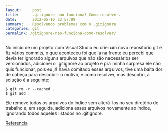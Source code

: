 ```yaml
---
layout:     post
title:      .gitignore não funciona? Como resolver.
date:       2012-05-10 22:57:09
summary:    Resolvendo problemas com o .gitignore
categories: git
permalink: /gitignore-nao-funciona-como-resolver/
---
```


No inicio de um projeto com Visual Studio eu criei um novo repositório git e fiz vários commits, o que aconteceu foi que lá na frente eu percebi que devia ter ignorado alguns arquivos que não são necessários ser versionados, adicionei o .gitignore ao projeto e pra minha surpresa ele não quis funcionar, pois eu já havia comitado esses arquivos, tive uma baita dor de cabeça para descobrir o motivo, e como resolver, mas descobri, a solução é a seguinte:

```
$ git rm -r --cached .
$ git add .
```

Ele remove todos os arquivos do índice sem alterá-los no seu diretório de trabalho e, em seguida, adiciona esses arquivos novamente ao índice, ignorando todos aqueles listados no .gitignore.

[Referencia](http://stackoverflow.com/questions/1139762/gitignore-file-not-ignoring)